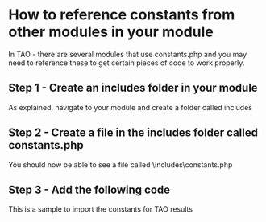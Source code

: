 <!--
parent: Tutorials
created_at: '2015-12-27 08:09:09'
updated_at: '2015-12-27 08:10:33'
authors:
    - 'Rex Wallen Tan'
tags:
    - Tutorials
-->

How to reference constants from other modules in your module
============================================================

In TAO - there are several modules that use constants.php and you may need to reference these to get certain pieces of code to work properly.

Step 1 - Create an includes folder in your module
-------------------------------------------------

As explained, navigate to your module and create a folder called includes

Step 2 - Create a file in the includes folder called constants.php
------------------------------------------------------------------

You should now be able to see a file called <YOUR MODULE NAME>\includes\constants.php

Step 3 - Add the following code
-------------------------------

This is a sample to import the constants for TAO results




